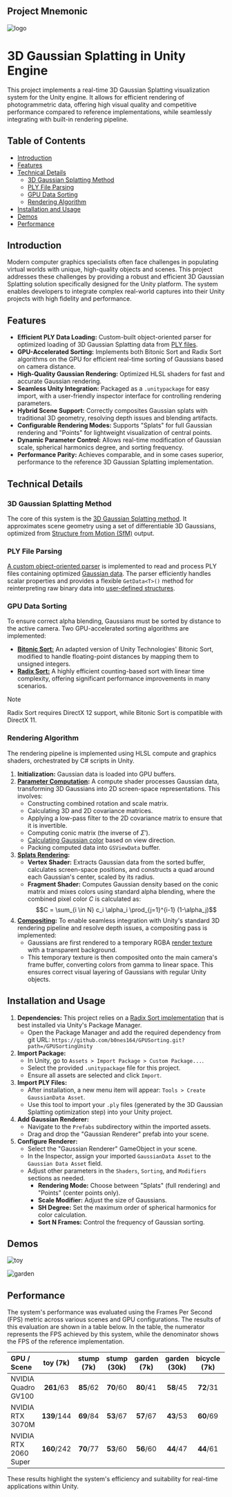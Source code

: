 ## Project Mnemonic
![logo](Assets/Demos/logo.png)

# 3D Gaussian Splatting in Unity Engine
This project implements a real-time 3D Gaussian Splatting visualization system for the Unity engine. It allows for efficient rendering of photogrammetric data, offering high visual quality and competitive performance compared to reference implementations, while seamlessly integrating with built-in rendering pipeline.

## Table of Contents
* [Introduction](#introduction)
* [Features](#features)
* [Technical Details](#technical-details)
    * [3D Gaussian Splatting Method](#3d-gaussian-splatting-method)
    * [PLY File Parsing](#ply-file-parsing)
    * [GPU Data Sorting](#gpu-data-sorting)
    * [Rendering Algorithm](#rendering-algorithm)
* [Installation and Usage](#installation-and-usage)
* [Demos](#demos)
* [Performance](#performance)


## Introduction
Modern computer graphics specialists often face challenges in populating virtual worlds with unique, high-quality objects and scenes. This project addresses these challenges by providing a robust and efficient 3D Gaussian Splatting solution specifically designed for the Unity platform. The system enables developers to integrate complex real-world captures into their Unity projects with high fidelity and performance.

## Features
  * **Efficient PLY Data Loading:** Custom-built object-oriented parser for optimized loading of 3D Gaussian Splatting data from [PLY files](https://en.wikipedia.org/wiki/PLY_(file_format)).
  * **GPU-Accelerated Sorting:** Implements both Bitonic Sort and Radix Sort algorithms on the GPU for efficient real-time sorting of Gaussians based on camera distance.
  * **High-Quality Gaussian Rendering:** Optimized HLSL shaders for fast and accurate Gaussian rendering.
  * **Seamless Unity Integration:** Packaged as a `.unitypackage` for easy import, with a user-friendly inspector interface for controlling rendering parameters.
  * **Hybrid Scene Support:** Correctly composites Gaussian splats with traditional 3D geometry, resolving depth issues and blending artifacts.
  * **Configurable Rendering Modes:** Supports "Splats" for full Gaussian rendering and "Points" for lightweight visualization of central points.
  * **Dynamic Parameter Control:** Allows real-time modification of Gaussian scale, spherical harmonics degree, and sorting frequency.
  * **Performance Parity:** Achieves comparable, and in some cases superior, performance to the reference 3D Gaussian Splatting implementation.

## Technical Details
### 3D Gaussian Splatting Method
The core of this system is the [3D Gaussian Splatting method](https://repo-sam.inria.fr/fungraph/3d-gaussian-splatting/). It approximates scene geometry using a set of differentiable 3D Gaussians, optimized from [Structure from Motion (SfM)](https://en.wikipedia.org/wiki/Structure_from_motion) output.

### PLY File Parsing
[A custom object-oriented parser](Assets/Mnemonic/Scripts/Ply/BinaryPlyReader.cs) is implemented to read and process PLY files containing optimized [Gaussian data](Assets/Demos/header.ply). The parser efficiently handles scalar properties and provides a flexible `GetData<T>()` method for reinterpreting raw binary data into [user-defined structures](Assets/Mnemonic/Scripts/Ply/Data/GaussianData.cs).

### GPU Data Sorting
To ensure correct alpha blending, Gaussians must be sorted by distance to the active camera. Two GPU-accelerated sorting algorithms are implemented:

  * [**Bitonic Sort:**](https://en.wikipedia.org/wiki/Bitonic_sorter) An adapted version of Unity Technologies' Bitonic Sort, modified to handle floating-point distances by mapping them to unsigned integers.
  * [**Radix Sort:**](https://en.wikipedia.org/wiki/Radix_sort) A highly efficient counting-based sort with linear time complexity, offering significant performance improvements in many scenarios. 

> [!NOTE]  
> Radix Sort requires DirectX 12 support, while Bitonic Sort is compatible with DirectX 11.

### Rendering Algorithm
The rendering pipeline is implemented using HLSL compute and graphics shaders, orchestrated by C\# scripts in Unity.

1.  **Initialization:** Gaussian data is loaded into GPU buffers.
2.  **[Parameter Computation](Assets/Mnemonic/Shaders/GSRoutines.compute#L64):** A compute shader processes Gaussian data, transforming 3D Gaussians into 2D screen-space representations. This involves:
      * Constructing combined rotation and scale matrix.
      * Calculating 3D and 2D covariance matrices.
      * Applying a low-pass filter to the 2D covariance matrix to ensure that it is invertible.
      * Computing conic matrix (the inverse of $\Sigma'$).
      * [Calculating Gaussian color](Assets/Mnemonic/Shaders/GaussianSplatting.hlsl#L48) based on view direction.
      * Packing computed data into `GSViewData` buffer.
3.  **[Splats Rendering](Assets/Mnemonic/Shaders/RenderSplats.shader):**
      * **Vertex Shader:** Extracts Gaussian data from the sorted buffer, calculates screen-space positions, and constructs a quad around each Gaussian's center, scaled by its radius.
      * **Fragment Shader:** Computes Gaussian density based on the conic matrix and mixes colors using standard alpha blending, where the combined pixel color $C$ is calculated as:
        $$C = \sum_{i \in N} c_i \alpha_i \prod_{j=1}^{i-1} (1-\alpha_j)$$
4.  **[Compositing](Assets/Mnemonic/Shaders/Composite.shader):** To enable seamless integration with Unity's standard 3D rendering pipeline and resolve depth issues, a compositing pass is implemented:
      * Gaussians are first rendered to a temporary RGBA [render texture](https://docs.unity3d.com/2022.3/Documentation/Manual/class-RenderTexture.html) with a transparent background.
      * This temporary texture is then composited onto the main camera's frame buffer, converting colors from gamma to linear space. This ensures correct visual layering of Gaussians with regular Unity objects.

## Installation and Usage
1.  **Dependencies:** This project relies on a [Radix Sort implementation](https://github.com/b0nes164/GPUSorting) that is best installed via Unity's Package Manager. 
      * Open the Package Manager and add the required dependency from git URL: `https://github.com/b0nes164/GPUSorting.git?path=/GPUSortingUnity`
2.  **Import Package:**
      * In Unity, go to `Assets > Import Package > Custom Package...`.
      * Select the provided `.unitypackage` file for this project.
      * Ensure all assets are selected and click `Import`.
3.  **Import PLY Files:**
      * After installation, a new menu item will appear: `Tools > Create GaussianData Asset`.
      * Use this tool to import your `.ply` files (generated by the 3D Gaussian Splatting optimization step) into your Unity project.
4.  **Add Gaussian Renderer:**
      * Navigate to the `Prefabs` subdirectory within the imported assets.
      * Drag and drop the "Gaussian Renderer" prefab into your scene.
5.  **Configure Renderer:**
      * Select the "Gaussian Renderer" GameObject in your scene.
      * In the Inspector, assign your imported `GaussianData Asset` to the `Gaussian Data Asset` field.
      * Adjust other parameters in the `Shaders`, `Sorting`, and `Modifiers` sections as needed.
          * **Rendering Mode:** Choose between "Splats" (full rendering) and "Points" (center points only).
          * **Scale Modifier:** Adjust the size of Gaussians.
          * **SH Degree:** Set the maximum order of spherical harmonics for color calculation.
          * **Sort N Frames:** Control the frequency of Gaussian sorting.

## Demos
![toy](Assets/Demos/demo_2.png)

![garden](Assets/Demos/demo_3.png)

## Performance
The system's performance was evaluated using the Frames Per Second (FPS) metric across various scenes and GPU configurations. The results of this evaluation are shown in a table below. In the table, the numerator represents the FPS achieved by this system, while the denominator shows the FPS of the reference implementation.

| GPU / Scene           | **toy (7k)** | **stump (7k)** | **stump (30k)** | **garden (7k)**| **garden (30k)** | **bicycle (7k)** | **bicycle (30k)** |
| :-------------------- | :----------: | :------------: | :-------------: | :------------: | :--------------: | :--------------: | :---------------: |
| NVIDIA Quadro GV100   | **261**/63   | **85**/62      | **70**/60       | **80**/41      | **58**/45        | **72**/31        | **47**/31         |
| NVIDIA RTX 3070M      | **139**/144  | **69**/84      | **53**/67       | **57**/67      | **43**/53        | **60**/69        | **37**/42         |
| NVIDIA RTX 2060 Super | **160**/242  | **70**/77      | **53**/60       | **56**/60      | **44**/47        | **44**/61        | **29**/39         |

These results highlight the system's efficiency and suitability for real-time applications within Unity.
